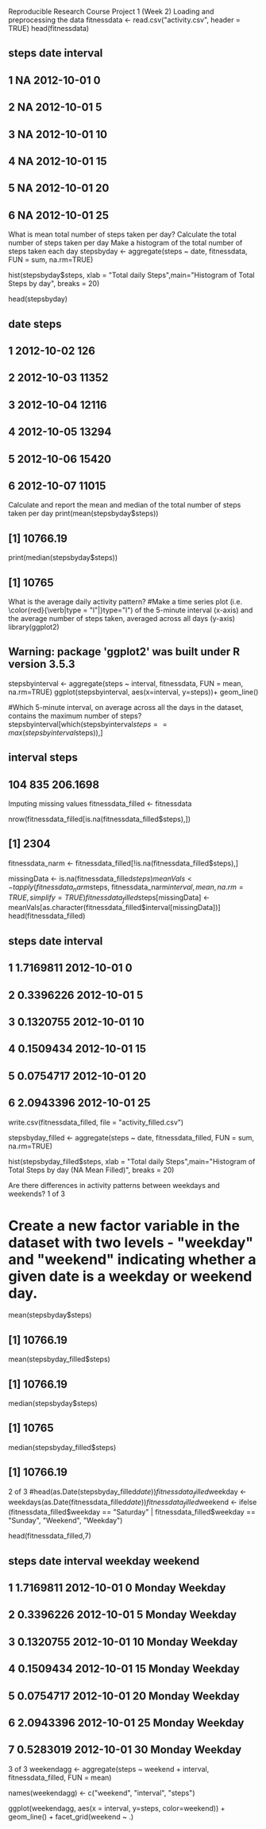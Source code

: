 Reproducible Research Course Project 1 (Week 2)
Loading and preprocessing the data
fitnessdata <- read.csv("activity.csv", header = TRUE)
head(fitnessdata)
##   steps       date interval
## 1    NA 2012-10-01        0
## 2    NA 2012-10-01        5
## 3    NA 2012-10-01       10
## 4    NA 2012-10-01       15
## 5    NA 2012-10-01       20
## 6    NA 2012-10-01       25
What is mean total number of steps taken per day?
Calculate the total number of steps taken per day
Make a histogram of the total number of steps taken each day
stepsbyday <- aggregate(steps ~ date, fitnessdata, FUN = sum, na.rm=TRUE)

hist(stepsbyday$steps, xlab = "Total daily Steps",main="Histogram of Total Steps by day", breaks = 20)


head(stepsbyday)
##         date steps
## 1 2012-10-02   126
## 2 2012-10-03 11352
## 3 2012-10-04 12116
## 4 2012-10-05 13294
## 5 2012-10-06 15420
## 6 2012-10-07 11015
Calculate and report the mean and median of the total number of steps taken per day
print(mean(stepsbyday$steps))
## [1] 10766.19
print(median(stepsbyday$steps))
## [1] 10765
What is the average daily activity pattern?
#Make a time series plot (i.e. \color{red}{\verb|type = "l"|}type="l") of the 5-minute interval (x-axis) and the average number of steps taken, averaged across all days (y-axis)
library(ggplot2)
## Warning: package 'ggplot2' was built under R version 3.5.3
stepsbyinterval <- aggregate(steps ~ interval, fitnessdata, FUN = mean, na.rm=TRUE)
ggplot(stepsbyinterval, aes(x=interval, y=steps))+ geom_line()


#Which 5-minute interval, on average across all the days in the dataset, contains the maximum number of steps?
stepsbyinterval[which(stepsbyinterval$steps== max(stepsbyinterval$steps)),]
##     interval    steps
## 104      835 206.1698
Imputing missing values
fitnessdata_filled <- fitnessdata

nrow(fitnessdata_filled[is.na(fitnessdata_filled$steps),])
## [1] 2304
fitnessdata_narm <- fitnessdata_filled[!is.na(fitnessdata_filled$steps),]

missingData <- is.na(fitnessdata_filled$steps)
meanVals <- tapply(fitnessdata_narm$steps, fitnessdata_narm$interval, mean, na.rm=TRUE, simplify=TRUE)
fitnessdata_filled$steps[missingData] <- meanVals[as.character(fitnessdata_filled$interval[missingData])]
head(fitnessdata_filled)
##       steps       date interval
## 1 1.7169811 2012-10-01        0
## 2 0.3396226 2012-10-01        5
## 3 0.1320755 2012-10-01       10
## 4 0.1509434 2012-10-01       15
## 5 0.0754717 2012-10-01       20
## 6 2.0943396 2012-10-01       25
write.csv(fitnessdata_filled, file = "activity_filled.csv")

stepsbyday_filled <- aggregate(steps ~ date, fitnessdata_filled, FUN = sum, na.rm=TRUE)

hist(stepsbyday_filled$steps, xlab = "Total daily Steps",main="Histogram of Total Steps by day (NA Mean Filled)", breaks = 20)


Are there differences in activity patterns between weekdays and weekends?
1 of 3
# Create a new factor variable in the dataset with two levels - "weekday" and "weekend" indicating whether a given date is a weekday or weekend day. 
mean(stepsbyday$steps)
## [1] 10766.19
mean(stepsbyday_filled$steps)
## [1] 10766.19
median(stepsbyday$steps)
## [1] 10765
median(stepsbyday_filled$steps)
## [1] 10766.19
2 of 3
#head(as.Date(stepsbyday_filled$date))
fitnessdata_filled$weekday <- weekdays(as.Date(fitnessdata_filled$date))
fitnessdata_filled$weekend <- ifelse (fitnessdata_filled$weekday == "Saturday" | fitnessdata_filled$weekday == "Sunday", "Weekend", "Weekday")

head(fitnessdata_filled,7)
##       steps       date interval weekday weekend
## 1 1.7169811 2012-10-01        0  Monday Weekday
## 2 0.3396226 2012-10-01        5  Monday Weekday
## 3 0.1320755 2012-10-01       10  Monday Weekday
## 4 0.1509434 2012-10-01       15  Monday Weekday
## 5 0.0754717 2012-10-01       20  Monday Weekday
## 6 2.0943396 2012-10-01       25  Monday Weekday
## 7 0.5283019 2012-10-01       30  Monday Weekday
3 of 3
weekendagg <- aggregate(steps ~ weekend + interval, fitnessdata_filled, FUN = mean)

names(weekendagg) <- c("weekend", "interval", "steps")

ggplot(weekendagg, aes(x = interval, y=steps, color=weekend)) + geom_line() + facet_grid(weekend ~ .)
